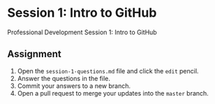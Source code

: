 # Session 1: Intro to GitHub
Professional Development Session 1: Intro to GitHub

## Assignment
1. Open the `session-1-questions.md` file and click the `edit` pencil. 
2. Answer the questions in the file.
3. Commit your answers to a new branch.
4. Open a pull request to merge your updates into the `master` branch.
